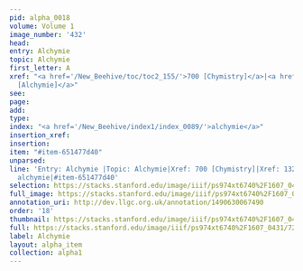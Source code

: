 ```yaml
---
pid: alpha_0018
volume: Volume 1
image_number: '432'
head: 
entry: Alchymie
topic: Alchymie
first_letter: A
xref: "<a href='/New_Beehive/toc/toc2_155/'>700 [Chymistry]</a>|<a href='/New_Beehive/toc/toc2_259/'>1326
  [Alchymie]</a>"
see: 
page: 
add: 
type: 
index: "<a href='/New_Beehive/index1/index_0089/'>alchymie</a>"
insertion_xref: 
insertion: 
item: "#item-651477d40"
unparsed: 
line: 'Entry: Alchymie |Topic: Alchymie|Xref: 700 [Chymistry]|Xref: 1326 [Alchymie]|Index:
  alchymie|#item-651477d40'
selection: https://stacks.stanford.edu/image/iiif/ps974xt6740%2F1607_0431/723,2582,3141,341/full/0/default.jpg
full_image: https://stacks.stanford.edu/image/iiif/ps974xt6740%2F1607_0431/full/full/0/default.jpg
annotation_uri: http://dev.llgc.org.uk/annotation/1490630067490
order: '18'
thumbnail: https://stacks.stanford.edu/image/iiif/ps974xt6740%2F1607_0431/723,2582,600,180/250,/0/default.jpg
full: https://stacks.stanford.edu/image/iiif/ps974xt6740%2F1607_0431/723,2582,3141,341/full/0/default.jpg
label: Alchymie
layout: alpha_item
collection: alpha1
---
```

